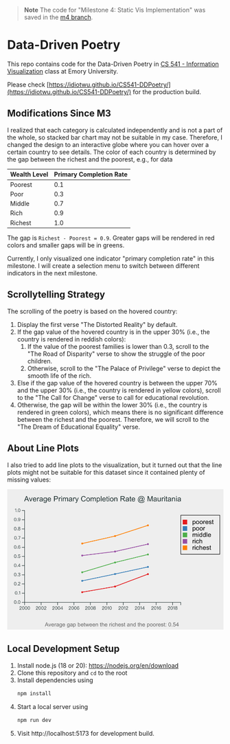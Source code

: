 > **Note**
> The code for "Milestone 4: Static Vis Implementation" was saved in the [m4 branch](https://github.com/idiotWu/CS541-DDPoetry/tree/m4).

# Data-Driven Poetry

This repo contains code for the Data-Driven Poetry in [CS 541 - Information Visualization](https://emilywall.github.io/vis/index.html) class at Emory University.

Please check [https://idiotwu.github.io/CS541-DDPoetry/](https://idiotwu.github.io/CS541-DDPoetry/) for the production build.

## Modifications Since M3

I realized that each category is calculated independently and is not a part of the whole, so stacked bar chart may not be suitable in my case. Therefore, I changed the design to an interactive globe where you can hover over a certain country to see details. The color of each country is determined by the gap between the richest and the poorest, e.g., for data

| Wealth Level | Primary Completion Rate |
| ------------ | ----------------------- |
| Poorest      | 0.1                     |
| Poor         | 0.3                     |
| Middle       | 0.7                     |
| Rich         | 0.9                     |
| Richest      | 1.0                     |

The gap is `Richest - Poorest = 0.9`. Greater gaps will be rendered in red colors and smaller gaps will be in greens.

Currently, I only visualized one indicator "primary completion rate" in this milestone. I will create a selection menu to switch between different indicators in the next milestone.

## Scrollytelling Strategy

The scrolling of the poetry is based on the hovered country:

1. Display the first verse "The Distorted Reality" by default.
2. If the gap value of the hovered country is in the upper 30% (i.e., the country is rendered in reddish colors):
   1. If the value of the poorest families is lower than 0.3, scroll to the "The Road of Disparity" verse to show the struggle of the poor children.
   2. Otherwise, scroll to the "The Palace of Privilege" verse to depict the smooth life of the rich.
3. Else if the gap value of the hovered country is between the upper 70% and the upper 30% (i.e., the country is rendered in yellow colors), scroll to the "The Call for Change" verse to call for educational revolution.
4. Otherwise, the gap will be within the lower 30% (i.e., the country is rendered in green colors), which means there is no significant difference between the richest and the poorest. Therefore, we will scroll to the "The Dream of Educational Equality" verse.

## About Line Plots

I also tried to add line plots to the visualization, but it turned out that the line plots might not be suitable for this dataset since it contained plenty of missing values:

![Line Plot](public/line-chart.png)

## Local Development Setup

1. Install node.js (18 or 20): https://nodejs.org/en/download
2. Clone this repository and `cd` to the root
3. Install dependencies using
   ```bash
   npm install
   ```
4. Start a local server using
   ```bash
   npm run dev
   ```
5. Visit http://localhost:5173 for development build.
